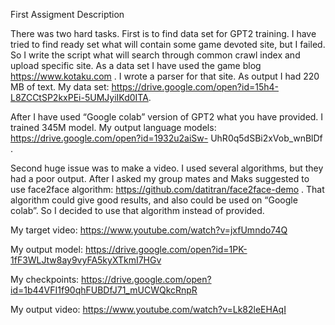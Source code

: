 First Assigment Description

There was two hard tasks. First is to find data set for GPT2 training. I have tried to
find ready set what will contain some game devoted site, but I failed. So I write the
script what will search through common crawl index and upload specific site. As a
data set I have used the game blog https://www.kotaku.com . I wrote a parser for that
site. As output I had 220 MB of text.
My data set: https://drive.google.com/open?id=15h4-L8ZCCtSP2kxPEi-5UMJyiIKd0ITA.

After I have used “Google colab” version of GPT2 what you have provided. I trained
345M model.
My output language models: https://drive.google.com/open?id=1932u2aiSw-
UhR0q5dSBi2xVob_wnBlDf .

Second huge issue was to make a video. I used several algorithms, but they had a
poor output. After I asked my group mates and Maks suggested to use face2face
algorithm: https://github.com/datitran/face2face-demo . That algorithm could give
good results, and also could be used on “Google colab”. So I decided to use that
algorithm instead of provided.


My target video:
https://www.youtube.com/watch?v=jxfUmndo74Q

My output model:
https://drive.google.com/open?id=1PK-1fF3WLJtw8ay9vyFA5kyXTkmI7HGv

My checkpoints:
https://drive.google.com/open?id=1b44VFI1f90qhFUBDfJ71_mUCWQkcRnpR

My output video:
https://www.youtube.com/watch?v=Lk82leEHAqI
